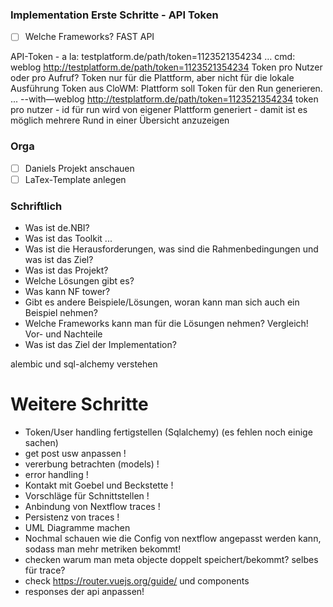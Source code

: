 
### Implementation Erste Schritte - API Token

- [ ] Welche Frameworks? FAST API   

API-Token - a la: testplatform.de/path/token=1123521354234 …  cmd: weblog http://testplatform.de/path/token=1123521354234
Token pro Nutzer oder pro Aufruf? Token nur für die Plattform, aber nicht für die lokale Ausführung
Token aus CloWM: Plattform soll Token für den Run generieren. ... --with—weblog http://testplatform.de/path/token=1123521354234
token pro nutzer - id für run wird von eigener Plattform generiert - damit ist es möglich mehrere Rund in einer Übersicht anzuzeigen

### Orga

- [ ] Daniels Projekt anschauen
- [ ] LaTex-Template anlegen

### Schriftlich
 - Was ist de.NBI?
 - Was ist das Toolkit ...
 - Was ist die Herausforderungen, was sind die Rahmenbedingungen und was ist das Ziel? 
 - Was ist das Projekt?
 - Welche Lösungen gibt es?
 - Was kann NF tower? 
 - Gibt es andere Beispiele/Lösungen, woran kann man sich auch ein Beispiel nehmen?
 - Welche Frameworks kann man für die Lösungen nehmen? Vergleich! Vor- und Nachteile
 - Was ist das Ziel der Implementation?

alembic und sql-alchemy verstehen

# Weitere Schritte

 - Token/User handling fertigstellen (Sqlalchemy) (es fehlen noch einige sachen)
 - get post usw anpassen !
 - vererbung betrachten (models) !
 - error handling !
 - Kontakt mit Goebel und Beckstette !
 - Vorschläge für Schnittstellen !
 - Anbindung von Nextflow traces !
 - Persistenz von traces !
 - UML Diagramme machen
 - Nochmal schauen wie die Config von nextflow angepasst werden kann, sodass man mehr metriken bekommt!
 - checken warum man meta objecte doppelt speichert/bekommt? selbes für trace?
 - check https://router.vuejs.org/guide/ und components
 - responses der api anpassen!